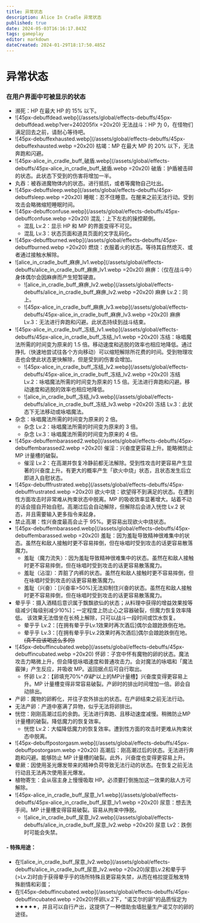 ```yaml
---
title: 异常状态
description: Alice In Cradle 异常状态
published: true
date: 2024-05-03T16:16:17.843Z
tags: gameplay
editor: markdown
dateCreated: 2024-01-29T18:17:50.485Z
---
```


# 异常状态

### 在用户界面中可被显示的状态
- 濒死：HP 在最大 HP 的 15% 以下。
- ![45px-debuffdead.webp](/assets/global/effects-debuffs/45px-debuffdead.webp?ver=240205fix =20x20) 无法战斗：HP 为 0，在怪物们满足回去之前，请耐心等待吧。
- ![45px-debuffexhausted.webp](/assets/global/effects-debuffs/45px-debuffexhausted.webp =20x20) 枯竭：MP 在最大 MP 的 20% 以下，无法奔跑和闪避。
- ![45px-alice_in_cradle_buff_破盾.webp](/assets/global/effects-debuffs/45px-alice_in_cradle_buff_破盾.webp =20x20) 破盾：护盾被击碎的状态。此状态下受到的伤害将增加一半。
- 丸吞：被吞进魔物体内的状态。进行抵抗，或者等魔物自己吐出。
- ![45px-debuffsleep.webp](/assets/global/effects-debuffs/45px-debuffsleep.webp =20x20) 睡眠：忍不住睡意。在醒来之前无法行动。受到攻击会略微缩短睡眠时间。
- ![45px-debuffconfuse.webp](/assets/global/effects-debuffs/45px-debuffconfuse.webp =20x20) 混乱：上下左右的操控颠倒。
  - 混乱 Lv.2：显示 HP 和 MP 的界面变得不可见。
  - 混乱 Lv.3：状态页面和道具页面的文字乱码化。
- ![45px-debuffburned.webp](/assets/global/effects-debuffs/45px-debuffburned.webp =20x20) 燃烧：衣服着火的状态。等待其自然熄灭、或者通过接触水解除。
- ![alice_in_cradle_buff_麻痹_lv1.webp](/assets/global/effects-debuffs/alice_in_cradle_buff_麻痹_lv1.webp =20x20) 麻痹：（仅在战斗中）身体偶尔会因麻痹而产生短暂硬直。
  - ![alice_in_cradle_buff_麻痹_lv2.webp](/assets/global/effects-debuffs/alice_in_cradle_buff_麻痹_lv2.webp =20x20) 麻痹 Lv.2：同上。
  - ![45px-alice_in_cradle_buff_麻痹_lv3.webp](/assets/global/effects-debuffs/45px-alice_in_cradle_buff_麻痹_lv3.webp =20x20) 麻痹 Lv.3：无法进行奔跑和闪避。此状态持续到战斗结束。
- ![45px-alice_in_cradle_buff_冻结_lv1.webp](/assets/global/effects-debuffs/45px-alice_in_cradle_buff_冻结_lv1.webp =20x20) 冻结：咏唱魔法所需的时间变为原来的 1.5 倍。移动速度和逃脱的效率也相应地降低。通过挣扎（快速地尝试往各个方向移动）可以缩短解除所花费的时间。受到物理攻击也会使此状态更快解除，但是受到的伤害会增加。
  - ![45px-alice_in_cradle_buff_冻结_lv2.webp](/assets/global/effects-debuffs/45px-alice_in_cradle_buff_冻结_lv2.webp =20x20) 冻结 Lv.2：咏唱魔法所需的时间变为原来的 1.5 倍。无法进行奔跑和闪避。移动速度和逃脱的效率也相应地降低。
  - ![alice_in_cradle_buff_冻结_lv3.webp](/assets/global/effects-debuffs/alice_in_cradle_buff_冻结_lv3.webp =20x20) 冻结 Lv.3：此状态下无法移动或咏唱魔法。
- 杂念：咏唱魔法所需的时间变为原来的 2 倍。
  - 杂念 Lv.2：咏唱魔法所需的时间变为原来的 3 倍。
  - 杂念 Lv.3：咏唱魔法所需的时间变为原来的 4 倍。
- ![45px-debuffembarassed2.webp](/assets/global/effects-debuffs/45px-debuffembarassed2.webp =20x20) 催淫：兴奋度更容易上升。能略微防止 MP 计量槽的破裂。
  - 催淫 Lv.2：在高潮并恢复冷静前都无法解除。受到性攻击时更容易产生显著的兴奋度上升。有更大的概率产生「欲火中烧」状态，且状态发生后立即进入自慰状态。
- ![45px-debufffrustrated.webp](/assets/global/effects-debuffs/45px-debufffrustrated.webp =20x20) 欲火中烧：欲望得不到满足的状态。在遭到性方面攻击时非常难从拘束状态中脱离。MP 的吸收效率显著增大。站着不动的话会擅自开始自慰。高潮过后会自动解除，但解除后会进入恍惚 Lv.2 状态，并且需要输入更多指令来起身。
- 禁止高潮：性兴奋度最高会止于 95%。更容易出现欲火中烧状态。
- ![45px-debuffembarassed.webp](/assets/global/effects-debuffs/45px-debuffembarassed.webp =20x20) 羞耻：因为羞耻导致精神很难集中的状态。虽然在和敌人接触时更不容易摔倒，但在咏唱时受到攻击的话更容易散落魔力。
  - 羞耻（魔力流失）：因为羞耻导致精神很难集中的状态。虽然在和敌人接触时更不容易摔倒，但在咏唱时受到攻击的话更容易散落魔力。
  - 羞耻（沾湿）：弄脏了内裤的状态。虽然在和敌人接触时更不容易摔倒，但在咏唱时受到攻击的话更容易散落魔力。
  - 羞耻（兴奋）：[兴奋率>50%]无法抑制住兴奋的状态。虽然在和敌人接触时更不容易摔倒，但在咏唱时受到攻击的话更容易散落魔力。
- 晕乎乎：摄入酒精后意识属于飘飘欲仙的状态；从料理中获得的增益效果按等级减少[每级别减少10%]；一定程度上防止心之容器破裂，但魔力恢复效率降低。
  该效果无法借坐在长椅上解除，只可以战斗一段时间或饮水恢复。
  - 晕乎乎 Lv.2：[在拥有晕乎乎Lv.1效果时再次酒后]偶尔会踉跄跌倒在地。
  - 晕乎乎 Lv.3：[在拥有晕乎乎Lv.2效果时再次酒后]偶尔会踉跄跌倒在地。~~(真不应该喝这么多的)~~
- ![45px-debuffincubated.webp](/assets/global/effects-debuffs/45px-debuffincubated.webp =20x20) 怀卵：子宫中怀有魔物的卵的状态。魔法攻击力略微上升，但会降低咏唱速度和普通攻击力。会对魔法的咏唱和「魔法霰弹」产生反应，并吸收 MP。返回据点后可自行取出。
  - 怀卵 Lv.2：【卵填充70%^*存疑*^以上的MP计量槽】兴奋度变得更容易上升。MP 计量槽变得非常容易破裂。产卵时的排出时间增加一倍。卵会自动排出。
- 产卵：魔物的卵孵化，并往子宫外排出的状态。在产卵结束之前无法行动。
- 无法产卵：产道中塞满了异物，似乎无法将卵排出。
- 恍惚：刚刚高潮过后的余韵。无法进行奔跑、且移动速度减慢。稍微防止MP计量槽的破裂。降低魔力的恢复效率。
  - 恍惚 Lv.2：大幅降低魔力的恢复效率。遭到性方面的攻击时更难从拘束状态中脱离。
- ![45px-debuffpostorgasm.webp](/assets/global/effects-debuffs/45px-debuffpostorgasm.webp =20x20) 高潮后：刚高潮过后的状态。无法进行奔跑和闪避。能够防止 MP 计量槽的破裂。此外，兴奋度也变得更容易上升。
- 晕厥：因使用圣光爆发带来的精神负荷导致无法行动的状态。在恢复之前无法行动且无法再次使用圣光爆发。
- 植物寄生：会从宿主身上慢慢吸取 HP。必须要打倒施加这一效果的敌人方可解除。
- ![45px-alice_in_cradle_buff_尿意_lv1.webp](/assets/global/effects-debuffs/45px-alice_in_cradle_buff_尿意_lv1.webp =20x20) 尿意：想去洗手间。MP 计量槽变得容易破裂。容易从拘束中挣脱。
  - ![alice_in_cradle_buff_尿意_lv2.webp](/assets/global/effects-debuffs/alice_in_cradle_buff_尿意_lv2.webp =20x20) 尿意 Lv2：跌倒时可能会失禁。
#### - 特殊用途：
- 在![alice_in_cradle_buff_尿意_lv2.webp](/assets/global/effects-debuffs/alice_in_cradle_buff_尿意_lv2.webp =20x20)尿意Lv.2和晕乎乎(>Lv.2)时由于获得晕乎乎的场所特殊且更容易失禁，从而在格拉提亚触发特殊剧情和彩蛋；
- 在![45px-debuffincubated.webp](/assets/global/effects-debuffs/45px-debuffincubated.webp =20x20)怀卵Lv.2下，"诺艾尔的卵"的品质恒定为✦✦✦✦✦，并且可以自行产出，这提供了一种借助虫墙批量生产诺艾尔的卵的途径。